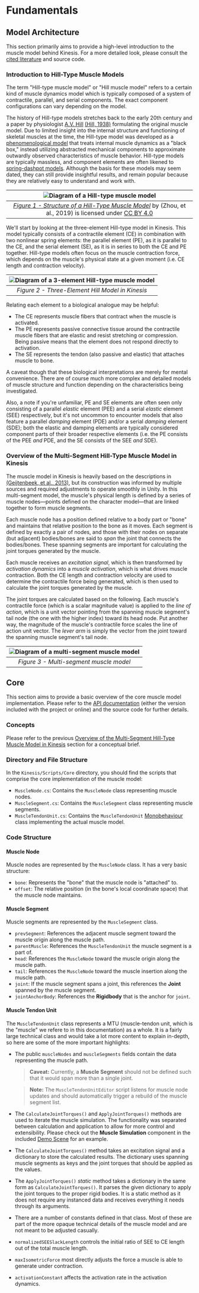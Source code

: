 # Fundamentals

## Model Architecture

This section primarily aims to provide a high-level introduction to the muscle model behind Kinesis. For a more detailed look, please consult the [cited literature](10-bibliography#bibliography) and source code.

### Introduction to Hill-Type Muscle Models

The term "Hill-type muscle model" or "Hill muscle model" refers to a certain kind of muscle dynamics model which is typically composed of a system of contractile, parallel, and serial components. The exact component configurations can vary depending on the model.

The history of Hill-type models stretches back to the early 20th century and a paper by physiologist [A.V. Hill](https://en.wikipedia.org/wiki/Archibald_Hill) [(Hill, 1938)](/10-bibliography) formulating the original muscle model. Due to limited insight into the internal structure and functioning of skeletal muscles at the time, the Hill-type model was developed as a [phenomenological model](https://en.wikipedia.org/wiki/Phenomenological_model) that treats internal muscle dynamics as a "black box," instead utilizing abstracted mechanical components to approximate outwardly observed characteristics of muscle behavior. Hill-type models are typically massless, and component elements are often likened to [spring-dashpot models](https://en.wikipedia.org/wiki/Standard_linear_solid_model). Although the basis for these models may seem dated, they can still provide insightful results, and remain popular because they are relatively easy to understand and work with.

| ![Diagram of a Hill-type muscle model](images/fundamentals-hill-type-muscle-model.png) |
| :----------------------------------------------------------: |
| [*Figure 1 - Structure of a Hill-Type Muscle Model*](https://www.researchgate.net/figure/Structure-of-a-Hill-type-muscle-model-F-CE-and-F-PE-are-the-active-and-passive-forces_fig1_334812764) by (Zhou, et al., 2019) is licensed under [CC BY 4.0](https://creativecommons.org/licenses/by/4.0/) |

We'll start by looking at the three-element Hill-type model in Kinesis. This model typically consists of a contractile element (CE) in combination with two nonlinear spring elements: the parallel element (PE), as it is parallel to the CE, and the serial element (SE), as it is in series to both the CE and PE together. Hill-type models often focus on the muscle contraction force, which depends on the muscle's physical state at a given moment (i.e. CE length and contraction velocity).

| ![Diagram of a 3-element Hill-type muscle model](images/fundamentals-3-element-hill-model.png) |
| :----------------------------------------------------------: |
|       *Figure 2 - Three-Element Hill Model in Kinesis*       |

Relating each element to a biological analogue may be helpful:

- The CE represents muscle fibers that contract when the muscle is activated.
- The PE represents passive connective tissue around the contractile muscle fibers that are elastic and resist stretching or compression. Being passive means that the element does not respond directly to activation.
- The SE represents the tendon (also passive and elastic) that attaches muscle to bone.

A caveat though that these biological interpretations are merely for mental convenience. There are of course much more complex and detailed models of muscle structure and function depending on the characteristics being investigated.

Also, a note if you're unfamiliar, PE and SE elements are often seen only consisting of a parallel *elastic* element (PEE) and a serial *elastic* element (SEE) respectively, but it's not uncommon to encounter models that also feature a parallel *damping* element (PDE) and/or a serial *damping* element (SDE); both the elastic and damping elements are typically considered component parts of their broader respective elements (i.e. the PE consists of the PEE *and* PDE, and the SE consists of the SEE *and* SDE).

### Overview of the Multi-Segment Hill-Type Muscle Model in Kinesis

The muscle model in Kinesis is heavily based on the descriptions in [(Geijtenbeek, et al., 2013)](/10-bibliography), but its construction was informed by multiple sources and required adjustments to operate smoothly in Unity. In this multi-segment model, the muscle's physical length is defined by a series of muscle nodes—points defined on the character model—that are linked together to form muscle segments.

Each muscle node has a position defined relative to a body part or "bone" and maintains that relative position to the bone as it moves. Each segment is defined by exactly a pair of nodes, and those with their nodes on separate (but adjacent) bodies/bones are said to *span* the joint that connects the bodies/bones. These spanning segments are important for calculating the joint torques generated by the muscle.

Each muscle receives an *excitation signal*, which is then transformed by *activation dynamics* into a *muscle activation*, which is what drives muscle contraction. Both the CE length and contraction velocity are used to determine the contractile force being generated, which is then used to calculate the joint torques generated by the muscle.

The joint torques are calculated based on the following. Each muscle's contractile force (which is a scalar magnitude value) is applied to the *line of action*, which is a unit vector pointing from the spanning muscle segment's tail node (the one with the higher index) toward its head node. Put another way, the magnitude of the muscle's contractile force scales the line of action unit vector. The *lever arm* is simply the vector from the joint toward the spanning muscle segment's tail node.

| ![Diagram of a multi-segment muscle model](images/fundamentals-multi-segment-model.png) |
| :----------------------------------------------------------: |
|           *Figure 3 - Multi-segment muscle model*            |

## Core

This section aims to provide a basic overview of the core muscle model implementation. Please refer to the [API documentation](https://squeakyspacebar.github.io/kinesis-doc/api/) (either the version included with the project or online) and the source code for further details.

### Concepts

Please refer to the previous [Overview of the Multi-Segment Hill-Type Muscle Model in Kinesis](#overview-of-the-multi-segment-hill-type-muscle-model-in-kinesis) section for a conceptual brief.

### Directory and File Structure

In the `Kinesis/Scripts/Core` directory, you should find the scripts that comprise the core implementation of the muscle model:

- `MuscleNode.cs`: Contains the `MuscleNode` class representing muscle nodes.
- `MuscleSegment.cs`: Contains the `MuscleSegment` class representing muscle segments.
- `MuscleTendonUnit.cs`: Contains the `MuscleTendonUnit` [Monobehaviour](https://docs.unity3d.com/ScriptReference/MonoBehaviour.html) class implementing the actual muscle model.

### Code Structure

#### Muscle Node

Muscle nodes are represented by the `MuscleNode` class. It has a very basic structure:
- `bone`: Represents the "bone" that the muscle node is "attached" to.
- `offset`: The relative position (in the bone's local coordinate space) that the muscle node maintains.

#### Muscle Segment

Muscle segments are represented by the `MuscleSegment` class.
- `prevSegment`: References the adjacent muscle segment toward the muscle origin along the muscle path.
- `parentMuscle`: References the `MuscleTendonUnit` the muscle segment is a part of.
- `head`: References the `MuscleNode` toward the muscle origin along the muscle path.
- `tail`: References the `MuscleNode` toward the muscle insertion along the muscle path.
- `joint`: If the muscle segment spans a joint, this references the **Joint** spanned by the muscle segment.
- `jointAnchorBody`: References the **Rigidbody** that is the anchor for `joint`.

#### Muscle Tendon Unit

The `MuscleTendonUnit` class represents a MTU (muscle-tendon unit, which is the "muscle" we refere to in this documentation) as a whole. It is a fairly large technical class and would take a lot more content to explain in-depth, so here are some of the more important highlights:

- The public `muscleNodes` and `muscleSegments` fields contain the data representing the muscle path.
  > **Caveat:** Currently, a **Muscle Segment** should not be defined such that it would span more than a single joint.

  > **Note:** The `MuscleTendonUnitEditor` script listens for muscle node updates and should automatically trigger a rebuild of the muscle segment list.
- The `CalculateJointTorques()` and `ApplyJointTorques()` methods are used to iterate the muscle simulation. The functionality was separated between calculation and application to allow for more control and extensibility. Please check out the **Muscle Simulation** component in the included [Demo Scene](05-demo-scene.md) for an example.
- The `CalculateJointTorques()` method takes an excitation signal and a dictionary to store the calculated results. The dictionary uses spanning muscle segments as keys and the joint torques that should be applied as the values.
- The `ApplyJointTorques()` *static* method takes a dictionary in the same form as `CalculateJointTorques()`. It parses the given dictionary to apply the joint torques to the proper rigid bodies. It is a static method as it does not require any instanced data and receives everything it needs through its arguments.
- There are a number of constants defined in that class. Most of these are part of the more opaque technical details of the muscle model and are not meant to be adjusted casually.
- `normalizedSEESlackLength`  controls the initial ratio of SEE to CE length out of the total muscle length.
- `maxIsometricForce` most directly adjusts the force a muscle is able to generate under contraction.
- `activationConstant` affects the activation rate in the activation dynamics.